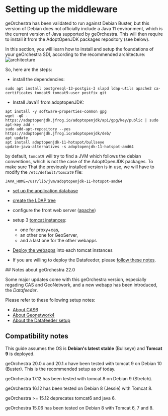 # Setting up the middleware

geOrchestra has been validated to run against Debian Buster, but this version of Debian does not officially include a Java 11 environment, which is the
current version of Java supported by geOrchestra. This will then require to install it from the AdoptOpenJDK packages repository (see below).

In this section, you will learn how to install and setup the foundations of your geOrchestra SDI, according to the recommended architecture:
![architecture](https://github-production-user-asset-6210df.s3.amazonaws.com/265319/249208473-844ae06e-7f35-4d41-9807-ae5da328386c.png)


So, here are the steps:

 * install the dependencies:
```
sudo apt install postgresql-13-postgis-3 slapd ldap-utils apache2 ca-certificates tomcat9 tomcat9-user postfix git
```
 * Install Java11 from adoptopenJDK:
 ```
apt install -y software-properties-common gpg
wget -qO - https://adoptopenjdk.jfrog.io/adoptopenjdk/api/gpg/key/public | sudo apt-key add -
sudo add-apt-repository --yes https://adoptopenjdk.jfrog.io/adoptopenjdk/deb/
apt update
apt install adoptopenjdk-11-hotspot/bullseye
update-java-alternatives -s adoptopenjdk-11-hotspot-amd64
 ```

by default, `tomcat9` will try to find a JVM which follows the debian conventions, which is not the case of the AdoptOpenJDK packages. To make sure That
the previously installed version is in use, we will have to modify the `/etc/default/tomcat9` file:

```
JAVA_HOME=/usr/lib/jvm/adoptopenjdk-11-hotspot-amd64
```

 * [set up the application database](setup/postgresql.md)

 * [create the LDAP tree](setup/openldap.md)

 * configure the front web server ([apache](setup/apache.md))

 * setup 3 [tomcat instances](setup/tomcat.md):
   * one for proxy+cas,
   * an other one for GeoServer,
   * and a last one for the other webapps

 * [Deploy the webapps](setup/deploy_wars.md) into each tomcat instances

 * If you are willing to deploy the Datafeeder, please [follow these notes](setup/datafeeder.md).

## Notes about geOrchestra 22.0

Some major updates come with this geOrchestra version, especially regading CAS and GeoNetwork,
and a new webapp has been introduced, the _Datafeeder_.

Please refer to these following setup notes:

* [About CAS6](./setup/cas6.md)
* [About Geonetwork4](./setup/geonetwork4.md)
* [About the Datafeeder setup](./setup/datafeeder.md)


## Compatibility notes

This guide assumes the OS is **Debian's latest stable** (Bullseye) and **Tomcat 9** is deployed.

geOrchestra 20.0.x and 20.1.x have been tested with tomcat 9 on Debian 10 (Buster). This is the recommended setup as of today.

geOrchestra 17.12 has been tested with tomcat 8 on Debian 9 (Stretch).

geOrchestra 16.12 has been tested on Debian 8 (Jessie) with Tomcat 8.

geOrchestra >= 15.12 deprecates tomcat6 and java 6.

geOrchestra 15.06 has been tested on Debian 8 with Tomcat 6, 7 and 8.
